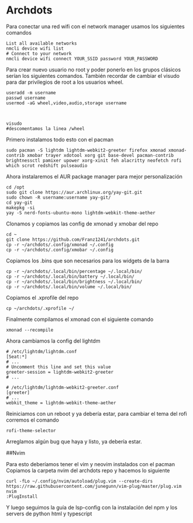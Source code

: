 # Archdots
Para conectar una red wifi con el network manager usamos los siguientes comandos 
```
List all available networks
nmcli device wifi list
# Connect to your network
nmcli device wifi connect YOUR_SSID password YOUR_PASSWORD
```
Para crear nuevo usuario no root y poder ponerlo en los grupos clásicos serían los siguientes comandos. También recordar de cambiar el visudo para dar privilegios de root a los usuarios wheel.

```
useradd -m username
passwd username
usermod -aG wheel,video,audio,storage username



visudo
#descomentamos la linea /wheel
```

Primero instalamos todo esto con el pacman
```
sudo pacman -S lightdm lightdm-webkit2-greeter firefox xmonad xmonad-contrib xmobar trayer xdotool xorg git base-devel pacman-contrib brightnessctl pamixer upower xorg-xinit feh alacritty neofetch rofi which scrot redshift pulseaudio

```
Ahora instalaremos el AUR package manager para mejor personalización

```
cd /opt
sudo git clone https://aur.archlinux.org/yay-git.git
sudo chown -R username:username yay-git/
cd yay-git
makepkg -si
yay -S nerd-fonts-ubuntu-mono lightdm-webkit-theme-aether
```
Clonamos y copiamos las config de xmonad y xmobar del repo

```
cd ~
git clone https://github.com/Franz1241/archdots.git
cp -r ~/archdots/.config/xmonad ~/.config
cp -r ~/archdots/.config/xmobar ~/.config
```
Copiamos los .bins que son necesarios para los widgets de la barra

```
cp -r ~/archdots/.local/bin/percentage ~/.local/bin/
cp -r ~/archdots/.local/bin/battery ~/.local/bin/
cp -r ~/archdots/.local/bin/brightness ~/.local/bin/
cp -r ~/archdots/.local/bin/volume ~/.local/bin/
```

Copiamos el .xprofile del repo

```
cp ~/archdots/.xprofile ~/
```
Finalmente compilamos el xmonad con el siguiente comando

```
xmonad --recompile

```

Ahora cambiamos la config del lightdm

```
# /etc/lightdm/lightdm.conf
[Seat:*]
# ...
# Uncomment this line and set this value
greeter-session = lightdm-webkit2-greeter
# ...

# /etc/lightdm/lightdm-webkit2-greeter.conf
[greeter]
# ...
webkit_theme = lightdm-webkit-theme-aether

``` 
Reiniciamos con un reboot y ya debería estar, para cambiar el tema del rofi corremos el comando


``` 
rofi-theme-selector
``` 

Arreglamos algún bug que haya y listo, ya debería estar.


##Nvim

Para esto deberíamos tener el vim y neovim instalados con el pacman
Copiamos la carpeta nvim del archdots repo y hacemos lo siguiente

```
curl -fLo ~/.config/nvim/autoload/plug.vim --create-dirs https://raw.githubusercontent.com/junegunn/vim-plug/master/plug.vim
nvim
:PlugInstall
```
Y luego seguimos la guía de lsp-config con la instalación del npm y los servers de python html y typescript
